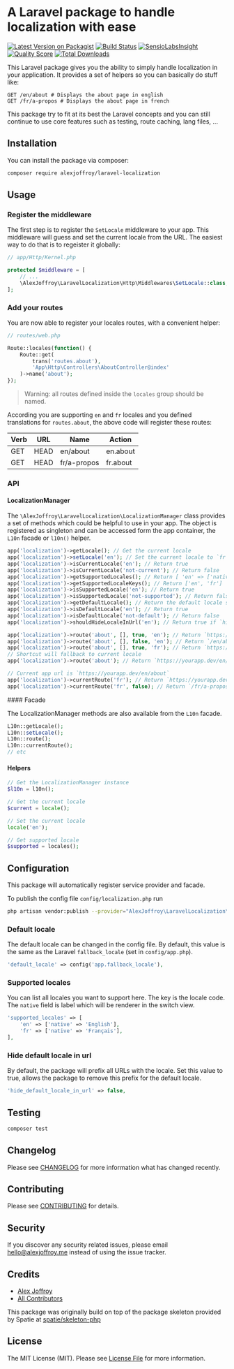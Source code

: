 # A Laravel package to handle localization with ease

[![Latest Version on Packagist](https://img.shields.io/packagist/v/alexjoffroy/laravel-localization.svg?style=flat-square)](https://packagist.org/packages/alexjoffroy/laravel-localization)
[![Build Status](https://img.shields.io/travis/alexjoffroy/laravel-localization/master.svg?style=flat-square)](https://travis-ci.org/alexjoffroy/laravel-localization)
[![SensioLabsInsight](https://img.shields.io/sensiolabs/i/xxxxxxxxx.svg?style=flat-square)](https://insight.sensiolabs.com/projects/xxxxxxxxx)
[![Quality Score](https://img.shields.io/scrutinizer/g/alexjoffroy/laravel-localization.svg?style=flat-square)](https://scrutinizer-ci.com/g/alexjoffroy/laravel-localization)
[![Total Downloads](https://img.shields.io/packagist/dt/alexjoffroy/laravel-localization.svg?style=flat-square)](https://packagist.org/packages/alexjoffroy/laravel-localization)

This Laravel package gives you the ability to simply handle localization in your application. It provides a set of helpers so you can basically do stuff like:

```
GET /en/about # Displays the about page in english
GET /fr/a-propos # Displays the about page in french
```

This package try to fit at its best the Laravel concepts and you can still continue to use core features such as testing, route caching, lang files, ...

## Installation

You can install the package via composer:

```bash
composer require alexjoffroy/laravel-localization
```

## Usage

### Register the middleware
The first step is to register the `SetLocale` middleware to your app. This middleware will guess and set the current locale from the URL. 
The easiest way to do that is to regeister it globally:
```php
// app/Http/Kernel.php

protected $middleware = [
    // ...
    \AlexJoffroy\LaravelLocalization\Http\Middlewares\SetLocale::class,
];
```

### Add your routes
You are now able to register your locales routes, with a convenient helper:
```php
// routes/web.php

Route::locales(function() {
    Route::get(
        trans('routes.about'), 
        'App\Http\Controllers\AboutController@index'
    )->name('about');
});
```

> Warning: all routes defined inside the `locales` group should be named.

According you are supporting `en` and `fr` locales and you defined translations for `routes.about`, the above code will register these routes:

| Verb         | URL         | Name     | Action                                     | 
| ------------ |------------ | -------- | ------------------------------------------ |
| GET|HEAD     | en/about    | en.about | App\Http\Controllers\AboutController@index |
| GET|HEAD     | fr/a-propos | fr.about | App\Http\Controllers\AboutController@index |

### API

#### LocalizationManager

The `\AlexJoffroy\LaravelLocalization\LocalizationManager` class provides a set of methods which could be helpful to use in your app. The object is registered as singleton and can be accessed form the app container, the `L10n` facade or `l10n()` helper.

```php
app('localization')->getLocale(); // Get the current locale
app('localization')->setLocale('en'); // Set the current locale to `fr`
app('localization')->isCurrentLocale('en'); // Return true
app('localization')->isCurrentLocale('not-current'); // Return false
app('localization')->getSupportedLocales(); // Return [ 'en' => ['native' => 'English'], 'fr' => ['native' => 'Français']]
app('localization')->getSupportedLocaleKeys(); // Return ['en', 'fr']
app('localization')->isSupportedLocale('en'); // Return true
app('localization')->isSupportedLocale('not-supported'); // Return false
app('localization')->getDefaultLocale(); // Return the default locale set in `config/localization.php`
app('localization')->isDefaultLocale('en'); // Return true
app('localization')->isDefaultLocale('not-default'); // Return false
app('localization')->shouldHideLocaleInUrl('en'); // Return true if `hide_locale_in_url` is set to true in `config/localization.php`

app('localization')->route('about', [], true, 'en'); // Return `https://yourapp.dev/en/about`
app('localization')->route('about', [], false, 'en'); // Return `/en/about`
app('localization')->route('about', [], true, 'fr'); // Return `https://yourapp.dev/fr/a-propos`
// Shortcut will fallback to current locale
app('localization')->route('about'); // Return `https://yourapp.dev/en/about` 

// Current app url is `https://yourapp.dev/en/about`
app('localization')->currentRoute('fr'); // Return `https://yourapp.dev/fr/a-propos`
app('localization')->currentRoute('fr', false); // Return `/fr/a-propos`
```

#### Facade

The LocalizationManager methods are also available from the `L10n` facade.

```php
L10n::getLocale();
L10n::setLocale();
L10n::route();
L10n::currentRoute();
// etc
```

#### Helpers

```php
// Get the LocalizationManager instance
$l10n = l10n(); 

// Get the current locale
$current = locale(); 

// Set the current locale
locale('en');

// Get supported locale
$supported = locales();
```

## Configuration 

This package will automatically register service provider and facade.

To publish the config file `config/localization.php` run

```bash
php artisan vendor:publish --provider="AlexJoffroy\LaravelLocalization\Providers\LocalizationServiceProvider"
```

### Default locale

The default locale can be changed in the config file. By default, this value is the same as the Laravel `fallback_locale` (set in `config/app.php`).

```php
'default_locale' => config('app.fallback_locale'),
```

### Supported locales

You can list all locales you want to support here. The key is the locale code. The `native` field is label which will be renderer in the switch view.

```php
'supported_locales' => [
    'en' => ['native' => 'English'],
    'fr' => ['native' => 'Français'],
],
```

### Hide default locale in url

By default, the package will prefix all URLs with the locale. Set this value to true, allows the package to remove this prefix for the default locale.

```php
'hide_default_locale_in_url' => false,
```

## Testing

``` bash
composer test
```

## Changelog

Please see [CHANGELOG](CHANGELOG.md) for more information what has changed recently.

## Contributing

Please see [CONTRIBUTING](CONTRIBUTING.md) for details.

## Security

If you discover any security related issues, please email hello@alexjoffroy.me instead of using the issue tracker.

## Credits

- [Alex Joffroy](https://github.com/alexjoffroy)
- [All Contributors](../../contributors)

This package was originally build on top of the package skeleton provided by Spatie at [spatie/skeleton-php](https://github.com/spatie/skeleton-php)

## License

The MIT License (MIT). Please see [License File](LICENSE.md) for more information.


